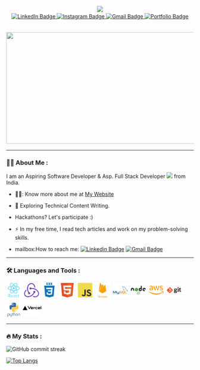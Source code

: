<div id="header" align="center">
  <img src="https://media.giphy.com/media/M9gbBd9nbDrOTu1Mqx/giphy.gif" width="100"/>

  <div id="badges" >
  <a href="https://www.linkedin.com/in/akash-kapoor-025733230?utm_source=share&utm_campaign=share_via&utm_content=profile&utm_medium=android_app">
    <img src="https://img.shields.io/badge/LinkedIn-blue?style=for-the-badge&logo=linkedin&logoColor=white" alt="LinkedIn Badge"/>
  </a>
  <a href="https://www.instagram.com/akashkapoor__?igsh=MTFhOThtMHM5aTRyeQ==">
    <img src="https://img.shields.io/badge/Instagram-black?style=for-the-badge&logo=instagram&logoColor=white" alt="Instagram Badge"/>
  </a>
  <a href="mailto:akashkapoor976@gmail.com">
    <img src="https://img.shields.io/badge/Gmail-red?style=for-the-badge&logo=gmail&logoColor=white" alt="Gmail Badge"/>
  </a>
  <a href="https://akashkapoor.vercel.app">
    <img src="https://img.shields.io/badge/Portfolio-yellow?style=for-the-badge&logo=personal-website&logoColor=white" alt="Portfolio Badge"/>
  </a>
</div>
<br>
<img src="https://komarev.com/ghpvc/?username=akashkapoor0001&style=flat-square&color=blue" alt=""/>


<div align="center">
  <img src="https://media.giphy.com/media/dWesBcTLavkZuG35MI/giphy.gif" width="600" height="300"/>
</div>

</div>


---

### :man_technologist: About Me :
I am an Aspiring Software Developer &  Asp. Full Stack Developer <img src="https://media.giphy.com/media/WUlplcMpOCEmTGBtBW/giphy.gif" width="30"> from India.

- 👨‍💻: Know more about me at [My Website](https://akashkapoor.vercel.app)

- :seedling: Exploring Technical Content Writing.

- Hackathons? Let's participate :)

- :zap: In my free time, I read tech articles and work on my problem-solving skills.

- mailbox:How to reach me: [![Linkedin Badge](https://img.shields.io/badge/-AkashKapoor-blue?style=flat&logo=Linkedin&logoColor=white)](https://www.linkedin.com/in/akash-kapoor-025733230?utm_source=share&utm_campaign=share_via&utm_content=profile&utm_medium=android_app)
[![Gmail Badge](https://img.shields.io/badge/-Gmail-red?style=flat&logo=Gmail&logoColor=white)](mailto:akashkapoor976@gmail.com)


---

### :hammer_and_wrench: Languages and Tools :

<div>
  <img src="https://github.com/devicons/devicon/blob/master/icons/react/react-original-wordmark.svg" title="React" alt="React" width="40" height="40"/>&nbsp;
  <img src="https://github.com/devicons/devicon/blob/master/icons/redux/redux-original.svg" title="Redux" alt="Redux " width="40" height="40"/>&nbsp;
  <img src="https://github.com/devicons/devicon/blob/master/icons/css3/css3-plain-wordmark.svg"  title="CSS3" alt="CSS" width="40" height="40"/>&nbsp;
  <img src="https://github.com/devicons/devicon/blob/master/icons/html5/html5-original.svg" title="HTML5" alt="HTML" width="40" height="40"/>&nbsp;
  <img src="https://github.com/devicons/devicon/blob/master/icons/javascript/javascript-original.svg" title="JavaScript" alt="JavaScript" width="40" height="40"/>&nbsp;
  <img src="https://github.com/devicons/devicon/blob/master/icons/firebase/firebase-plain-wordmark.svg" title="Firebase" alt="Firebase" width="40" height="40"/>&nbsp;
  <img src="https://github.com/devicons/devicon/blob/master/icons/mysql/mysql-original-wordmark.svg" title="MySQL"  alt="MySQL" width="40" height="40"/>&nbsp;
  <img src="https://github.com/devicons/devicon/blob/master/icons/nodejs/nodejs-original-wordmark.svg" title="NodeJS" alt="NodeJS" width="40" height="40"/>&nbsp;
  <img src="https://github.com/devicons/devicon/blob/master/icons/amazonwebservices/amazonwebservices-plain-wordmark.svg" title="AWS" alt="AWS" width="40" height="40"/>&nbsp;
  <img src="https://github.com/devicons/devicon/blob/master/icons/git/git-original-wordmark.svg" title="Git" **alt="Git" width="40" height="40"/>
  <img src="https://github.com/devicons/devicon/blob/master/icons/python/python-original-wordmark.svg" title="Python" **alt="Python" width="40" height="40"/>
  <img src="https://github.com/devicons/devicon/blob/master/icons/vercel/vercel-original-wordmark.svg" title="Vercel" **alt="Vercel" width="50" height="50"/>
</div>

---

### :fire: My Stats :

![GitHub commit streak](https://github-readme-streak-stats.herokuapp.com/?user=akashkapoor0001&theme=dark)


[![Top Langs](https://github-readme-stats.vercel.app/api/top-langs/?username=akashkapoor0001&layout=compact&theme=vision-friendly-dark)](https://github.com/akashkapoor0001/github-readme-stats)

<!--
[![KnlnKS's LeetCode stats](https://leetcode-stats-six.vercel.app/api?username=akashkapoor_)](https://github.com/akashkapoor0001/github-readme)
-->

<!--
**akashkapoor0001/akashkapoor0001** is a ✨ _special_ ✨ repository because its `README.md` (this file) appears on your GitHub profile.

Here are some ideas to get you started:

- 🔭 I’m currently working on ...
- 🌱 I’m currently learning ...
- 👯 I’m looking to collaborate on ...
- 🤔 I’m looking for help with ...
- 💬 Ask me about ...
- 📫 How to reach me: ...
- 😄 Pronouns: ...
- ⚡ Fun fact: ...
-->
